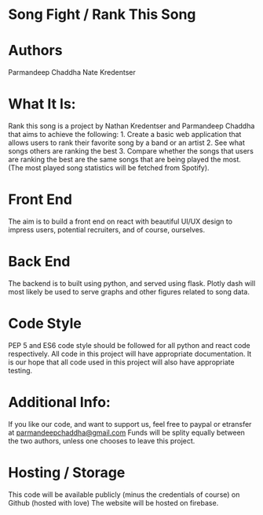 # Song Fight / Rank This Song

# Authors
Parmandeep Chaddha
Nate Kredentser

# What It Is: 
Rank this song is a project by Nathan Kredentser and Parmandeep Chaddha that aims to achieve the following:
    1. Create a basic web application that allows users to rank their favorite song by a band or an artist
    2. See what songs others are ranking the best
    3. Compare whether the songs that users are ranking the best are the same songs that are being played the 
        most. (The most played song statistics will be fetched from Spotify).
        
# Front End
The aim is to build a front end on react with beautiful UI/UX design to impress users, potential recruiters,
and of course, ourselves.

# Back End
The backend is to built using python, and served using flask. Plotly dash will most likely be used to serve
graphs and other figures related to song data.

# Code Style
PEP 5 and ES6 code style should be followed for all python and react code respectively.
All code in this project will have appropriate documentation.
It is our hope that all code used in this project will also have appropriate testing.

# Additional Info:
If you like our code, and want to support us, feel free to paypal or etransfer at parmandeepchaddha@gmail.com
Funds will be splity equally between the two authors, unless one chooses to leave this project. 

# Hosting / Storage
This code will be available publicly (minus the credentials of course) on Github (hosted with love)
The website will be hosted on firebase. 
